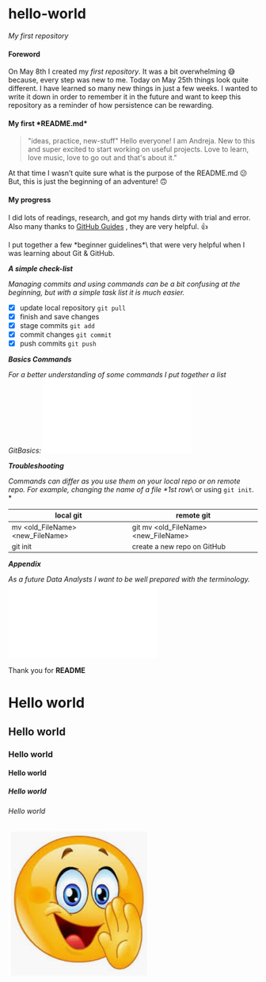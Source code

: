 # hello-world
*My first repository*

<h4>Foreword</h4>

On May 8th I created my *first repository*. It was a bit overwhelming :sweat_smile: because, every step was new to me. Today on May 25th things look quite different. I have learned so many new things in just a few weeks. I wanted to write it down in order to remember it in the future and want to keep this repository as a reminder of how persistence can be rewarding.

<h4>My first *README.md*</h4>

>"ideas, practice, new-stuff"
>Hello everyone!
>I am Andreja. New to this and super excited to start working on useful projects.
>Love to learn, love music, love to go out and that's about it."

At that time I wasn’t quite sure what is the purpose of the README.md :confused: But, this is just the beginning of an adventure! :upside_down_face:

<h4>My progress</h4>

I did lots of readings, research, and got my hands dirty with trial and error. Also many thanks to [GitHub Guides]( https://guides.github.com/) , they are very helpful. :+1:

I put together a few \*beginner guidelines*\ that were very helpful when I was learning about Git & GitHub.

***A simple check-list***

*Managing commits and using commands can be a bit confusing at the beginning,
but with a simple task list it is much easier.*

- [x]  update local repository `git pull`
- [x]  finish and save changes
- [x] stage commits `git add`
- [x] commit changes `git commit`
- [x] push commits `git push`

***Basics Commands***

*For a better understanding of some commands I put together a list _GitBasics_:* ![GitBasics.pdf](GitBasics.pdf)

***Troubleshooting***

 *Commands can differ as you use them on your local repo or on remote repo. For example, changing the name of a file \*1st row*\ or using `git init`. *

local git | remote git
----------|------------
mv <old_FileName> <new_FileName> | git mv <old_FileName> <new_FileName>
git init | create a new repo on GitHub

***Appendix***

*As a future Data Analysts I want to be well prepared with the terminology.*
![CheckItOut](docs/NewTerminology.pdf)

Thank you for **README** 

  <h1> Hello world </h1>
  <h2> Hello world </h2>
  <h3> Hello world </h3>
  <h4> Hello world </h4>
  <h5> Hello world </h5>
  <h6> Hello world </h6>
 
![](images/Emoji2.PNG)
